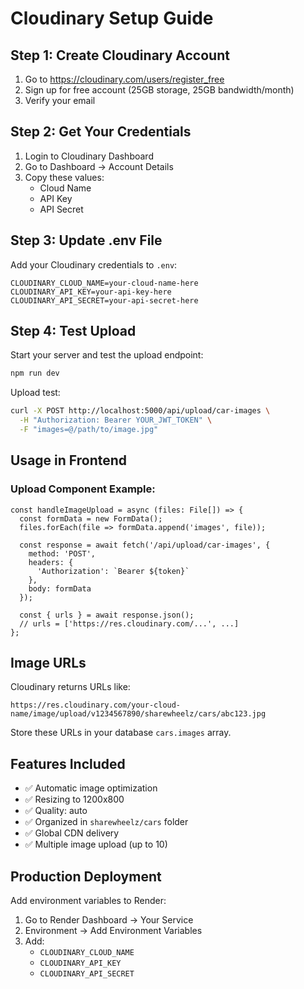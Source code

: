 # Cloudinary Setup Guide

## Step 1: Create Cloudinary Account
1. Go to https://cloudinary.com/users/register_free
2. Sign up for free account (25GB storage, 25GB bandwidth/month)
3. Verify your email

## Step 2: Get Your Credentials
1. Login to Cloudinary Dashboard
2. Go to Dashboard → Account Details
3. Copy these values:
   - Cloud Name
   - API Key
   - API Secret

## Step 3: Update .env File
Add your Cloudinary credentials to `.env`:

```env
CLOUDINARY_CLOUD_NAME=your-cloud-name-here
CLOUDINARY_API_KEY=your-api-key-here
CLOUDINARY_API_SECRET=your-api-secret-here
```

## Step 4: Test Upload
Start your server and test the upload endpoint:

```bash
npm run dev
```

Upload test:
```bash
curl -X POST http://localhost:5000/api/upload/car-images \
  -H "Authorization: Bearer YOUR_JWT_TOKEN" \
  -F "images=@/path/to/image.jpg"
```

## Usage in Frontend

### Upload Component Example:
```tsx
const handleImageUpload = async (files: File[]) => {
  const formData = new FormData();
  files.forEach(file => formData.append('images', file));

  const response = await fetch('/api/upload/car-images', {
    method: 'POST',
    headers: {
      'Authorization': `Bearer ${token}`
    },
    body: formData
  });

  const { urls } = await response.json();
  // urls = ['https://res.cloudinary.com/...', ...]
};
```

## Image URLs
Cloudinary returns URLs like:
```
https://res.cloudinary.com/your-cloud-name/image/upload/v1234567890/sharewheelz/cars/abc123.jpg
```

Store these URLs in your database `cars.images` array.

## Features Included
- ✅ Automatic image optimization
- ✅ Resizing to 1200x800
- ✅ Quality: auto
- ✅ Organized in `sharewheelz/cars` folder
- ✅ Global CDN delivery
- ✅ Multiple image upload (up to 10)

## Production Deployment
Add environment variables to Render:
1. Go to Render Dashboard → Your Service
2. Environment → Add Environment Variables
3. Add:
   - `CLOUDINARY_CLOUD_NAME`
   - `CLOUDINARY_API_KEY`
   - `CLOUDINARY_API_SECRET`
